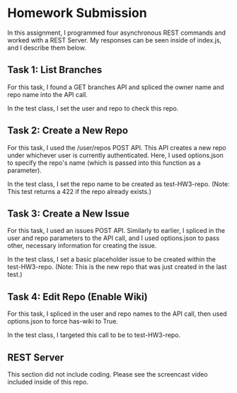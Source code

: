 # Homework Submission

In this assignment, I programmed four asynchronous REST commands and worked with a REST Server. My responses can be seen inside of index.js, and I describe them below.

## Task 1: List Branches

For this task, I found a GET branches API and spliced the owner name and repo name into the API call.

In the test class, I set the user and repo to check this repo.

## Task 2: Create a New Repo

For this task, I used the /user/repos POST API. This API creates a new repo under whichever user is currently authenticated. Here, I used options.json to specify the repo's name (which is passed into this function as a parameter).

In the test class, I set the repo name to be created as test-HW3-repo. (Note: This test returns a 422 if the repo already exists.)

## Task 3: Create a New Issue

For this task, I used an issues POST API. Similarly to earlier, I spliced in the user and repo parameters to the API call, and I used options.json to pass other, necessary information for creating the issue.

In the test class, I set a basic placeholder issue to be created within the test-HW3-repo. (Note: This is the new repo that was just created in the last test.)

## Task 4: Edit Repo (Enable Wiki)

For this task, I spliced in the user and repo names to the API call, then used options.json to force has-wiki to True. 

In the test class, I targeted this call to be to test-HW3-repo. 

## REST Server

This section did not include coding. Please see the screencast video included inside of this repo. 